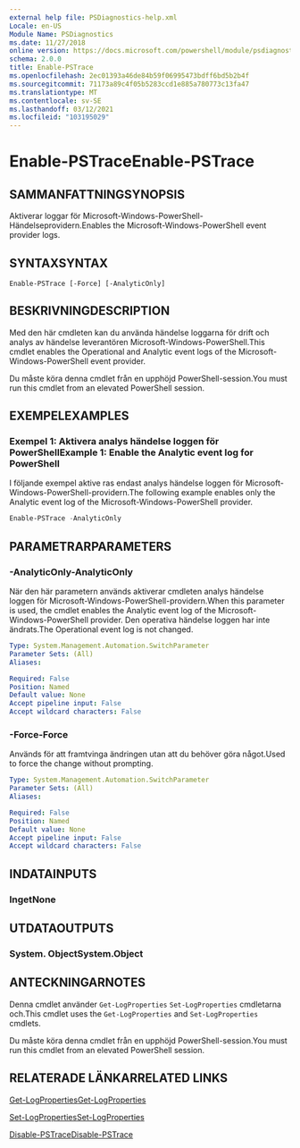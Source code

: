 ```yaml
---
external help file: PSDiagnostics-help.xml
Locale: en-US
Module Name: PSDiagnostics
ms.date: 11/27/2018
online version: https://docs.microsoft.com/powershell/module/psdiagnostics/enable-pstrace?view=powershell-5.1&WT.mc_id=ps-gethelp
schema: 2.0.0
title: Enable-PSTrace
ms.openlocfilehash: 2ec01393a46de84b59f06995473bdff6bd5b2b4f
ms.sourcegitcommit: 71173a89c4f05b5283ccd1e885a780773c13fa47
ms.translationtype: MT
ms.contentlocale: sv-SE
ms.lasthandoff: 03/12/2021
ms.locfileid: "103195029"
---
```

# <span data-ttu-id="56a32-102">Enable-PSTrace</span><span class="sxs-lookup"><span data-stu-id="56a32-102">Enable-PSTrace</span></span>

## <span data-ttu-id="56a32-103">SAMMANFATTNING</span><span class="sxs-lookup"><span data-stu-id="56a32-103">SYNOPSIS</span></span>
<span data-ttu-id="56a32-104">Aktiverar loggar för Microsoft-Windows-PowerShell-Händelseprovidern.</span><span class="sxs-lookup"><span data-stu-id="56a32-104">Enables the Microsoft-Windows-PowerShell event provider logs.</span></span>

## <span data-ttu-id="56a32-105">SYNTAX</span><span class="sxs-lookup"><span data-stu-id="56a32-105">SYNTAX</span></span>

```
Enable-PSTrace [-Force] [-AnalyticOnly]
```

## <span data-ttu-id="56a32-106">BESKRIVNING</span><span class="sxs-lookup"><span data-stu-id="56a32-106">DESCRIPTION</span></span>

<span data-ttu-id="56a32-107">Med den här cmdleten kan du använda händelse loggarna för drift och analys av händelse leverantören Microsoft-Windows-PowerShell.</span><span class="sxs-lookup"><span data-stu-id="56a32-107">This cmdlet enables the Operational and Analytic event logs of the Microsoft-Windows-PowerShell event provider.</span></span>

<span data-ttu-id="56a32-108">Du måste köra denna cmdlet från en upphöjd PowerShell-session.</span><span class="sxs-lookup"><span data-stu-id="56a32-108">You must run this cmdlet from an elevated PowerShell session.</span></span>

## <span data-ttu-id="56a32-109">EXEMPEL</span><span class="sxs-lookup"><span data-stu-id="56a32-109">EXAMPLES</span></span>

### <span data-ttu-id="56a32-110">Exempel 1: Aktivera analys händelse loggen för PowerShell</span><span class="sxs-lookup"><span data-stu-id="56a32-110">Example 1: Enable the Analytic event log for PowerShell</span></span>

<span data-ttu-id="56a32-111">I följande exempel aktive ras endast analys händelse loggen för Microsoft-Windows-PowerShell-providern.</span><span class="sxs-lookup"><span data-stu-id="56a32-111">The following example enables only the Analytic event log of the Microsoft-Windows-PowerShell provider.</span></span>

```powershell
Enable-PSTrace -AnalyticOnly
```

## <span data-ttu-id="56a32-112">PARAMETRAR</span><span class="sxs-lookup"><span data-stu-id="56a32-112">PARAMETERS</span></span>

### <span data-ttu-id="56a32-113">-AnalyticOnly</span><span class="sxs-lookup"><span data-stu-id="56a32-113">-AnalyticOnly</span></span>

<span data-ttu-id="56a32-114">När den här parametern används aktiverar cmdleten analys händelse loggen för Microsoft-Windows-PowerShell-providern.</span><span class="sxs-lookup"><span data-stu-id="56a32-114">When this parameter is used, the cmdlet enables the Analytic event log of the Microsoft-Windows-PowerShell provider.</span></span> <span data-ttu-id="56a32-115">Den operativa händelse loggen har inte ändrats.</span><span class="sxs-lookup"><span data-stu-id="56a32-115">The Operational event log is not changed.</span></span>

```yaml
Type: System.Management.Automation.SwitchParameter
Parameter Sets: (All)
Aliases:

Required: False
Position: Named
Default value: None
Accept pipeline input: False
Accept wildcard characters: False
```

### <span data-ttu-id="56a32-116">-Force</span><span class="sxs-lookup"><span data-stu-id="56a32-116">-Force</span></span>

<span data-ttu-id="56a32-117">Används för att framtvinga ändringen utan att du behöver göra något.</span><span class="sxs-lookup"><span data-stu-id="56a32-117">Used to force the change without prompting.</span></span>

```yaml
Type: System.Management.Automation.SwitchParameter
Parameter Sets: (All)
Aliases:

Required: False
Position: Named
Default value: None
Accept pipeline input: False
Accept wildcard characters: False
```

## <span data-ttu-id="56a32-118">INDATA</span><span class="sxs-lookup"><span data-stu-id="56a32-118">INPUTS</span></span>

### <span data-ttu-id="56a32-119">Inget</span><span class="sxs-lookup"><span data-stu-id="56a32-119">None</span></span>

## <span data-ttu-id="56a32-120">UTDATA</span><span class="sxs-lookup"><span data-stu-id="56a32-120">OUTPUTS</span></span>

### <span data-ttu-id="56a32-121">System. Object</span><span class="sxs-lookup"><span data-stu-id="56a32-121">System.Object</span></span>

## <span data-ttu-id="56a32-122">ANTECKNINGAR</span><span class="sxs-lookup"><span data-stu-id="56a32-122">NOTES</span></span>

<span data-ttu-id="56a32-123">Denna cmdlet använder `Get-LogProperties` `Set-LogProperties` cmdletarna och.</span><span class="sxs-lookup"><span data-stu-id="56a32-123">This cmdlet uses the `Get-LogProperties` and `Set-LogProperties` cmdlets.</span></span>

<span data-ttu-id="56a32-124">Du måste köra denna cmdlet från en upphöjd PowerShell-session.</span><span class="sxs-lookup"><span data-stu-id="56a32-124">You must run this cmdlet from an elevated PowerShell session.</span></span>

## <span data-ttu-id="56a32-125">RELATERADE LÄNKAR</span><span class="sxs-lookup"><span data-stu-id="56a32-125">RELATED LINKS</span></span>

[<span data-ttu-id="56a32-126">Get-LogProperties</span><span class="sxs-lookup"><span data-stu-id="56a32-126">Get-LogProperties</span></span>](Get-LogProperties.md)

[<span data-ttu-id="56a32-127">Set-LogProperties</span><span class="sxs-lookup"><span data-stu-id="56a32-127">Set-LogProperties</span></span>](Set-LogProperties.md)

[<span data-ttu-id="56a32-128">Disable-PSTrace</span><span class="sxs-lookup"><span data-stu-id="56a32-128">Disable-PSTrace</span></span>](Disable-PSTrace.md)
